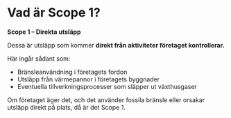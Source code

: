 # Vad är Scope 1?

**Scope 1 – Direkta utsläpp**

Dessa är utsläpp som kommer **direkt från aktiviteter företaget kontrollerar.**

Här ingår sådant som:

- Bränsleanvändning i företagets fordon
- Utsläpp från värmepannor i företagets byggnader
- Eventuella tillverkningsprocesser som släpper ut växthusgaser

Om företaget äger det, och det använder fossila bränsle eller orsakar utsläpp direkt på plats, då är det Scope 1.
